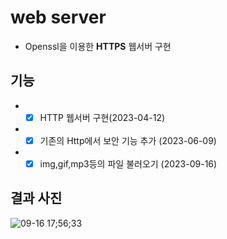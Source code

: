 # **web server**
* Openssl을 이용한 **HTTPS** 웹서버 구현  
## 기능
* - [x] HTTP 웹서버 구현(2023-04-12)   
  
* - [x] 기존의 Http에서 보안 기능 추가 (2023-06-09)    
  
* - [x] img,gif,mp3등의 파일 불러오기 (2023-09-16)
  
## 결과 사진 
![09-16 17;56;33](https://github.com/beom-beom/web-server/assets/128284680/1dc1dbe7-528b-4734-ab55-0779b7de0e99)
